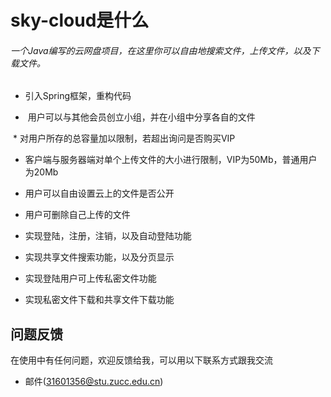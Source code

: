# sky-cloud是什么

###### 一个Java编写的云网盘项目，在这里你可以自由地搜索文件，上传文件，以及下载文件。

 *  引入Spring框架，重构代码
    
 *  用户可以与其他会员创立小组，并在小组中分享各自的文件
    
 * 对用户所存的总容量加以限制，若超出询问是否购买VIP

 *  客户端与服务器端对单个上传文件的大小进行限制，VIP为50Mb，普通用户为20Mb
    
 *  用户可以自由设置云上的文件是否公开
    
 *  用户可删除自己上传的文件
    
 *  实现登陆，注册，注销，以及自动登陆功能
   
 *  实现共享文件搜索功能，以及分页显示
   
 *  实现登陆用户可上传私密文件功能
 
 *  实现私密文件下载和共享文件下载功能
    

## 问题反馈
在使用中有任何问题，欢迎反馈给我，可以用以下联系方式跟我交流

* 邮件(31601356@stu.zucc.edu.cn)
